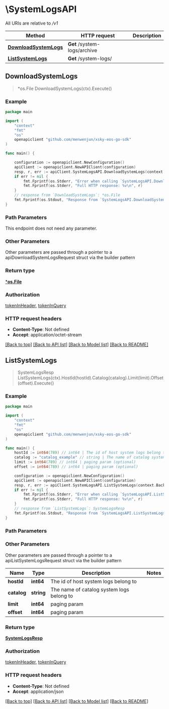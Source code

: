# \SystemLogsAPI

All URIs are relative to */v1*

Method | HTTP request | Description
------------- | ------------- | -------------
[**DownloadSystemLogs**](SystemLogsAPI.md#DownloadSystemLogs) | **Get** /system-logs/archive | 
[**ListSystemLogs**](SystemLogsAPI.md#ListSystemLogs) | **Get** /system-logs/ | 



## DownloadSystemLogs

> *os.File DownloadSystemLogs(ctx).Execute()





### Example

```go
package main

import (
	"context"
	"fmt"
	"os"
	openapiclient "github.com/menwenjun/xsky-eos-go-sdk"
)

func main() {

	configuration := openapiclient.NewConfiguration()
	apiClient := openapiclient.NewAPIClient(configuration)
	resp, r, err := apiClient.SystemLogsAPI.DownloadSystemLogs(context.Background()).Execute()
	if err != nil {
		fmt.Fprintf(os.Stderr, "Error when calling `SystemLogsAPI.DownloadSystemLogs``: %v\n", err)
		fmt.Fprintf(os.Stderr, "Full HTTP response: %v\n", r)
	}
	// response from `DownloadSystemLogs`: *os.File
	fmt.Fprintf(os.Stdout, "Response from `SystemLogsAPI.DownloadSystemLogs`: %v\n", resp)
}
```

### Path Parameters

This endpoint does not need any parameter.

### Other Parameters

Other parameters are passed through a pointer to a apiDownloadSystemLogsRequest struct via the builder pattern


### Return type

[***os.File**](*os.File.md)

### Authorization

[tokenInHeader](../README.md#tokenInHeader), [tokenInQuery](../README.md#tokenInQuery)

### HTTP request headers

- **Content-Type**: Not defined
- **Accept**: application/octet-stream

[[Back to top]](#) [[Back to API list]](../README.md#documentation-for-api-endpoints)
[[Back to Model list]](../README.md#documentation-for-models)
[[Back to README]](../README.md)


## ListSystemLogs

> SystemLogsResp ListSystemLogs(ctx).HostId(hostId).Catalog(catalog).Limit(limit).Offset(offset).Execute()





### Example

```go
package main

import (
	"context"
	"fmt"
	"os"
	openapiclient "github.com/menwenjun/xsky-eos-go-sdk"
)

func main() {
	hostId := int64(789) // int64 | The id of host system logs belong to
	catalog := "catalog_example" // string | The name of catalog system logs belong to
	limit := int64(789) // int64 | paging param (optional)
	offset := int64(789) // int64 | paging param (optional)

	configuration := openapiclient.NewConfiguration()
	apiClient := openapiclient.NewAPIClient(configuration)
	resp, r, err := apiClient.SystemLogsAPI.ListSystemLogs(context.Background()).HostId(hostId).Catalog(catalog).Limit(limit).Offset(offset).Execute()
	if err != nil {
		fmt.Fprintf(os.Stderr, "Error when calling `SystemLogsAPI.ListSystemLogs``: %v\n", err)
		fmt.Fprintf(os.Stderr, "Full HTTP response: %v\n", r)
	}
	// response from `ListSystemLogs`: SystemLogsResp
	fmt.Fprintf(os.Stdout, "Response from `SystemLogsAPI.ListSystemLogs`: %v\n", resp)
}
```

### Path Parameters



### Other Parameters

Other parameters are passed through a pointer to a apiListSystemLogsRequest struct via the builder pattern


Name | Type | Description  | Notes
------------- | ------------- | ------------- | -------------
 **hostId** | **int64** | The id of host system logs belong to | 
 **catalog** | **string** | The name of catalog system logs belong to | 
 **limit** | **int64** | paging param | 
 **offset** | **int64** | paging param | 

### Return type

[**SystemLogsResp**](SystemLogsResp.md)

### Authorization

[tokenInHeader](../README.md#tokenInHeader), [tokenInQuery](../README.md#tokenInQuery)

### HTTP request headers

- **Content-Type**: Not defined
- **Accept**: application/json

[[Back to top]](#) [[Back to API list]](../README.md#documentation-for-api-endpoints)
[[Back to Model list]](../README.md#documentation-for-models)
[[Back to README]](../README.md)

